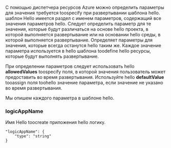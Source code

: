С помощью диспетчера ресурсов Azure можно определить параметры для значения требуется toospecify при развертывании шаблона hello. шаблон Hello имеется раздел с именем параметров, содержащий все значения параметров hello.
Следует определить параметр для те значения, которые будут различаться на основе hello проекта, в которой выполняется развертывание или на основании hello среды, в которой выполняется развертывание. Определяет параметры для значения, которые всегда останутся hello таким же. Каждое значение параметра используется в hello шаблона toodefine hello ресурсы, которые будут выполнять развертывание. 

При определении параметров следует использовать hello **allowedValues** toospecify поля, в которой значения пользователь может предоставить во время развертывания. Используйте hello **defaultValue** tooassign поля toohello значение параметра, если значение не указано во время развертывания.

Мы опишем каждого параметра в шаблоне hello.

### <a name="logicappname"></a>logicAppName
Имя Hello toocreate приложения hello логику.

    "logicAppName": {
        "type": "string"
    }